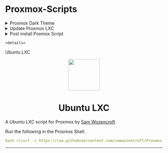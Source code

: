 # Proxmox-Scripts
<details>
<summary markdown="span"> Proxmox Dark Theme</summary>
 
<p align="center"><img src="https://camo.githubusercontent.com/f6f33a09f8c1207dfb3dc1cbd754c2f3393562c11b1c999751ad9a91a656834a/68747470733a2f2f692e696d6775722e636f6d2f536e6c437948462e706e67" height="100"/></p>

<h1 align="center" id="heading"> Proxmox Discord Dark Theme </h1>

A modified dark theme for the Proxmox Web UI by [Weilbyte](https://github.com/Weilbyte/PVEDiscordDark)
 
Run the following in the Proxmox Shell.

```yaml
bash <(curl -s https://raw.githubusercontent.com/samwozencroft/Proxmox-Scripts/main/darktheme.sh ) install
```

To uninstall the theme, simply run the script with the `uninstall` command.

____________________________________________________________________________________________ 

</details>
            
 <details>
<summary markdown="span"> Update Proxmox LXC </summary>
 
<p align="center"><img src="https://linuxcontainers.org/static/img/containers.png" height="100"/></p>

<h1 align="center" id="heading"> Update Proxmox LXC </h1>

A LXC Update script for Proxmox by [Sam Wozencroft](https://github.com/samwozencroft)
 
Run the following in the Proxmox Shell.

```yaml
bash -c "$(wget -qLO - https://raw.githubusercontent.com/samwozencroft/Proxmox-Scripts/main/update-containers.sh)"
```
____________________________________________________________________________________________ 

</details>
  
   <details>
<summary markdown="span"> Post install Poxmox Script </summary>
 
<p align="center"><img src="https://cdn4.iconfinder.com/data/icons/logos-brands-5/24/proxmox-512.png" height="100"/></p>

<h1 align="center" id="heading"> Post install Poxmox Script </h1>

A script to run on post install for Proxmox by [Sam Wozencroft](https://github.com/samwozencroft)
 
Run the following in the Proxmox Shell.

```yaml
bash <(curl -s https://raw.githubusercontent.com/samwozencroft/Proxmox-Scripts/main/post-install.sh ) install
```
____________________________________________________________________________________________ 

</details>
    
    <details>
<summary markdown="span"> Ubuntu LXC </summary>
 
<p align="center"><img src="https://cdn4.iconfinder.com/data/icons/logos-brands-5/24/proxmox-512.png" height="100"/></p>

<h1 align="center" id="heading"> Ubuntu LXC </h1>

A Ubuntu LXC script for Proxmox by [Sam Wozencroft](https://github.com/samwozencroft)
 
Run the following in the Proxmox Shell.

```yaml
bash <(curl -s https://raw.githubusercontent.com/samwozencroft/Proxmox-Scripts/main/ubuntu-lxc.sh ) install
```
____________________________________________________________________________________________ 

</details>
